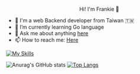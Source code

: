 <p align="center">Hi! I'm Frankie 👋</p>

- 🔭 I'm a web Backend developer from Taiwan 🇹🇼
- 🌱 I’m currently learning Go language
- 💬 Ask me about anything [here]([url](https://github.com/Frankie0702111/Frankie0702111/issues))
- 📫 How to reach me: <a href="mailto:frankie0702111@gmail.com">Here</a>

<!-- <code><img height="20" src="https://github.com/Frankie0702111/Frankie0702111/blob/master/img/golang.jpeg"></code>
<code><img height="20" src="https://github.com/Frankie0702111/Frankie0702111/blob/master/img/laravel.png"></code>
<code><img height="20" src="https://github.com/Frankie0702111/Frankie0702111/blob/master/img/vue.png"></code>
<code><img height="20" src="https://github.com/Frankie0702111/Frankie0702111/blob/master/img/mysql_.png"></code> -->
[![My Skills](https://skillicons.dev/icons?i=go,php,laravel,js,vue,mysql,nginx,gitlab,github,linkedin,stackoverflow)](https://skillicons.dev)

![Anurag's GitHub stats](https://github-readme-stats.vercel.app/api?username=Frankie0702111&show_icons=true&include_all_commits=true&theme=cobalt2)
[![Top Langs](https://github-readme-stats.vercel.app/api/top-langs/?username=Frankie0702111&theme=gruvbox&layout=compact)](https://github.com/anuraghazra/github-readme-stats)
